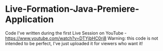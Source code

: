 # Live-Formation-Java-Premiere-Application
Code I've written during the first Live Session on YouTube - https://www.youtube.com/watch?v=DTYjbHC0rj8
Warning: this code is not intended to be perfect, I've just uploaded it for viewers who want it! 

